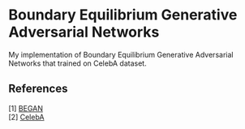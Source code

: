 # Boundary Equilibrium Generative Adversarial Networks

My implementation of Boundary Equilibrium Generative Adversarial Networks that trained on CelebA dataset.

## References
[1] [BEGAN](https://arxiv.org/pdf/1703.10717.pdf)<br>
[2] [CelebA](http://mmlab.ie.cuhk.edu.hk/projects/CelebA.html)
